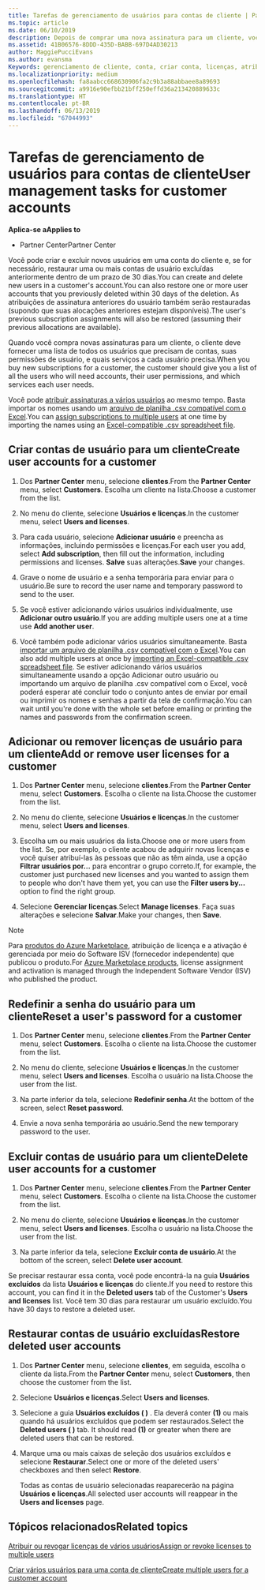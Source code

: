 ```yaml
---
title: Tarefas de gerenciamento de usuários para contas de cliente | Partner Center
ms.topic: article
ms.date: 06/10/2019
description: Depois de comprar uma nova assinatura para um cliente, você pode atribuir licenças a usuários específicos.
ms.assetid: 41B06576-8DDD-435D-BABB-697D4AD30213
author: MaggiePucciEvans
ms.author: evansma
Keywords: gerenciamento de cliente, conta, criar conta, licenças, atribuir licença, gerenciamento de usuário, senha, redefinição de senha, alterar senha
ms.localizationpriority: medium
ms.openlocfilehash: fa8aabcc668630906fa2c9b3a88abbaee8a89693
ms.sourcegitcommit: a9916e90efbb21bff250effd36a213420889633c
ms.translationtype: HT
ms.contentlocale: pt-BR
ms.lasthandoff: 06/13/2019
ms.locfileid: "67044993"
---
```

# <a name="user-management-tasks-for-customer-accounts"></a><span data-ttu-id="685dd-104">Tarefas de gerenciamento de usuários para contas de cliente</span><span class="sxs-lookup"><span data-stu-id="685dd-104">User management tasks for customer accounts</span></span>

<span data-ttu-id="685dd-105">**Aplica-se a**</span><span class="sxs-lookup"><span data-stu-id="685dd-105">**Applies to**</span></span>

-  <span data-ttu-id="685dd-106">Partner Center</span><span class="sxs-lookup"><span data-stu-id="685dd-106">Partner Center</span></span>

<span data-ttu-id="685dd-107">Você pode criar e excluir novos usuários em uma conta do cliente e, se for necessário, restaurar uma ou mais contas de usuário excluídas anteriormente dentro de um prazo de 30 dias.</span><span class="sxs-lookup"><span data-stu-id="685dd-107">You can create and delete new users in a customer's account.You can also restore one or more user accounts that you previously deleted within 30 days of the deletion.</span></span> <span data-ttu-id="685dd-108">As atribuições de assinatura anteriores do usuário também serão restauradas (supondo que suas alocações anteriores estejam disponíveis).</span><span class="sxs-lookup"><span data-stu-id="685dd-108">The user's previous subscription assignments will also be restored (assuming their previous allocations are available).</span></span>

<span data-ttu-id="685dd-109">Quando você compra novas assinaturas para um cliente, o cliente deve fornecer uma lista de todos os usuários que precisam de contas, suas permissões de usuário, e quais serviços a cada usuário precisa.</span><span class="sxs-lookup"><span data-stu-id="685dd-109">When you buy new subscriptions for a customer, the customer should give you a list of all the users who will need accounts, their user permissions, and which services each user needs.</span></span>  

<span data-ttu-id="685dd-110">Você pode [atribuir assinaturas a vários usuários](bulk-license-provisioning-for-multiple-users.md) ao mesmo tempo. Basta importar os nomes usando um [arquivo de planilha .csv compatível com o Excel](adding-multiple-users-to-a-customer-account.md).</span><span class="sxs-lookup"><span data-stu-id="685dd-110">You can [assign subscriptions to multiple users](bulk-license-provisioning-for-multiple-users.md) at one time by importing the names using an [Excel-compatible .csv spreadsheet file](adding-multiple-users-to-a-customer-account.md).</span></span>

<a href="" id="createuseraccounts"></a>

## <a name="create-user-accounts-for-a-customer"></a><span data-ttu-id="685dd-111">Criar contas de usuário para um cliente</span><span class="sxs-lookup"><span data-stu-id="685dd-111">Create user accounts for a customer</span></span>

1.  <span data-ttu-id="685dd-112">Dos **Partner Center** menu, selecione **clientes**.</span><span class="sxs-lookup"><span data-stu-id="685dd-112">From the **Partner Center** menu, select **Customers**.</span></span> <span data-ttu-id="685dd-113">Escolha um cliente na lista.</span><span class="sxs-lookup"><span data-stu-id="685dd-113">Choose a customer from the list.</span></span>

2.  <span data-ttu-id="685dd-114">No menu do cliente, selecione **Usuários e licenças**.</span><span class="sxs-lookup"><span data-stu-id="685dd-114">In the customer menu, select **Users and licenses**.</span></span>

3.  <span data-ttu-id="685dd-115">Para cada usuário, selecione **Adicionar usuário** e preencha as informações, incluindo permissões e licenças.</span><span class="sxs-lookup"><span data-stu-id="685dd-115">For each user you add, select **Add subscription**, then fill out the information, including permissions and licenses.</span></span> <span data-ttu-id="685dd-116">**Salve** suas alterações.</span><span class="sxs-lookup"><span data-stu-id="685dd-116">**Save** your changes.</span></span>

4.  <span data-ttu-id="685dd-117">Grave o nome de usuário e a senha temporária para enviar para o usuário.</span><span class="sxs-lookup"><span data-stu-id="685dd-117">Be sure to record the user name and temporary password to send to the user.</span></span>

5.  <span data-ttu-id="685dd-118">Se você estiver adicionando vários usuários individualmente, use **Adicionar outro usuário**.</span><span class="sxs-lookup"><span data-stu-id="685dd-118">If you are adding multiple users one at a time use **Add another user**.</span></span>

6. <span data-ttu-id="685dd-119">Você também pode adicionar vários usuários simultaneamente. Basta [importar um arquivo de planilha .csv compatível com o Excel](adding-multiple-users-to-a-customer-account.md).</span><span class="sxs-lookup"><span data-stu-id="685dd-119">You can also add multiple users at once by [importing an Excel-compatible .csv spreadsheet file](adding-multiple-users-to-a-customer-account.md).</span></span> <span data-ttu-id="685dd-120">Se estiver adicionando vários usuários simultaneamente usando a opção Adicionar outro usuário ou importando um arquivo de planilha .csv compatível com o Excel, você poderá esperar até concluir todo o conjunto antes de enviar por email ou imprimir os nomes e senhas a partir da tela de confirmação.</span><span class="sxs-lookup"><span data-stu-id="685dd-120">You can wait until you're done with the whole set before emailing or printing the names and passwords from the confirmation screen.</span></span>

<a href="" id="userlicensing"></a>

## <a name="add-or-remove-user-licenses-for-a-customer"></a><span data-ttu-id="685dd-121">Adicionar ou remover licenças de usuário para um cliente</span><span class="sxs-lookup"><span data-stu-id="685dd-121">Add or remove user licenses for a customer</span></span>

1.  <span data-ttu-id="685dd-122">Dos **Partner Center** menu, selecione **clientes**.</span><span class="sxs-lookup"><span data-stu-id="685dd-122">From the **Partner Center** menu, select **Customers**.</span></span> <span data-ttu-id="685dd-123">Escolha o cliente na lista.</span><span class="sxs-lookup"><span data-stu-id="685dd-123">Choose the customer from the list.</span></span>

2.  <span data-ttu-id="685dd-124">No menu do cliente, selecione **Usuários e licenças**.</span><span class="sxs-lookup"><span data-stu-id="685dd-124">In the customer menu, select **Users and licenses**.</span></span>

3.  <span data-ttu-id="685dd-125">Escolha um ou mais usuários da lista.</span><span class="sxs-lookup"><span data-stu-id="685dd-125">Choose one or more users from the list.</span></span> <span data-ttu-id="685dd-126">Se, por exemplo, o cliente acabou de adquirir novas licenças e você quiser atribuí-las às pessoas que não as têm ainda, use a opção **Filtrar usuários por...** para encontrar o grupo correto.</span><span class="sxs-lookup"><span data-stu-id="685dd-126">If, for example, the customer just purchased new licenses and you wanted to assign them to people who don't have them yet, you can use the **Filter users by...** option to find the right group.</span></span>

4.  <span data-ttu-id="685dd-127">Selecione **Gerenciar licenças**.</span><span class="sxs-lookup"><span data-stu-id="685dd-127">Select **Manage licenses**.</span></span> <span data-ttu-id="685dd-128">Faça suas alterações e selecione **Salvar**.</span><span class="sxs-lookup"><span data-stu-id="685dd-128">Make your changes, then **Save**.</span></span>

> [!NOTE]
> <span data-ttu-id="685dd-129">Para [produtos do Azure Marketplace](sell-marketplace-products.md), atribuição de licença e a ativação é gerenciada por meio do Software ISV (fornecedor independente) que publicou o produto.</span><span class="sxs-lookup"><span data-stu-id="685dd-129">For [Azure Marketplace products](sell-marketplace-products.md), license assignment and activation is managed through the Independent Software Vendor (ISV) who published the product.</span></span>

<a href="" id="resetpassword"></a>

## <a name="reset-a-users-password-for-a-customer"></a><span data-ttu-id="685dd-130">Redefinir a senha do usuário para um cliente</span><span class="sxs-lookup"><span data-stu-id="685dd-130">Reset a user's password for a customer</span></span>

1.  <span data-ttu-id="685dd-131">Dos **Partner Center** menu, selecione **clientes**.</span><span class="sxs-lookup"><span data-stu-id="685dd-131">From the **Partner Center** menu, select **Customers**.</span></span> <span data-ttu-id="685dd-132">Escolha o cliente na lista.</span><span class="sxs-lookup"><span data-stu-id="685dd-132">Choose the customer from the list.</span></span>

2.  <span data-ttu-id="685dd-133">No menu do cliente, selecione **Usuários e licenças**.</span><span class="sxs-lookup"><span data-stu-id="685dd-133">In the customer menu, select **Users and licenses**.</span></span> <span data-ttu-id="685dd-134">Escolha o usuário na lista.</span><span class="sxs-lookup"><span data-stu-id="685dd-134">Choose the user from the list.</span></span>

3.  <span data-ttu-id="685dd-135">Na parte inferior da tela, selecione **Redefinir senha**.</span><span class="sxs-lookup"><span data-stu-id="685dd-135">At the bottom of the screen, select **Reset password**.</span></span> 

4.  <span data-ttu-id="685dd-136">Envie a nova senha temporária ao usuário.</span><span class="sxs-lookup"><span data-stu-id="685dd-136">Send the new temporary password to the user.</span></span>

<a href="" id="deleteuseraccounts"></a>

## <a name="delete-user-accounts-for-a-customer"></a><span data-ttu-id="685dd-137">Excluir contas de usuário para um cliente</span><span class="sxs-lookup"><span data-stu-id="685dd-137">Delete user accounts for a customer</span></span>

1.  <span data-ttu-id="685dd-138">Dos **Partner Center** menu, selecione **clientes**.</span><span class="sxs-lookup"><span data-stu-id="685dd-138">From the **Partner Center** menu, select **Customers**.</span></span> <span data-ttu-id="685dd-139">Escolha o cliente na lista.</span><span class="sxs-lookup"><span data-stu-id="685dd-139">Choose the customer from the list.</span></span>

2.  <span data-ttu-id="685dd-140">No menu do cliente, selecione **Usuários e licenças**.</span><span class="sxs-lookup"><span data-stu-id="685dd-140">In the customer menu, select **Users and licenses**.</span></span> <span data-ttu-id="685dd-141">Escolha o usuário na lista.</span><span class="sxs-lookup"><span data-stu-id="685dd-141">Choose the user from the list.</span></span>

3.  <span data-ttu-id="685dd-142">Na parte inferior da tela, selecione **Excluir conta de usuário**.</span><span class="sxs-lookup"><span data-stu-id="685dd-142">At the bottom of the screen, select **Delete user account**.</span></span>

<span data-ttu-id="685dd-143">Se precisar restaurar essa conta, você pode encontrá-la na guia **Usuários excluídos** da lista **Usuários e licenças** do cliente.</span><span class="sxs-lookup"><span data-stu-id="685dd-143">If you need to restore this account, you can find it in the **Deleted users** tab of the Customer's **Users and licenses** list.</span></span> <span data-ttu-id="685dd-144">Você tem 30 dias para restaurar um usuário excluído.</span><span class="sxs-lookup"><span data-stu-id="685dd-144">You have 30 days to restore a deleted user.</span></span>

<a href="" id="restoreuseraccounts"></a>

## <a name="restore-deleted-user-accounts"></a><span data-ttu-id="685dd-145">Restaurar contas de usuário excluídas</span><span class="sxs-lookup"><span data-stu-id="685dd-145">Restore deleted user accounts</span></span>

1.  <span data-ttu-id="685dd-146">Dos **Partner Center** menu, selecione **clientes**, em seguida, escolha o cliente da lista.</span><span class="sxs-lookup"><span data-stu-id="685dd-146">From the **Partner Center** menu, select **Customers**, then choose the customer from the list.</span></span>

2.  <span data-ttu-id="685dd-147">Selecione **Usuários e licenças**.</span><span class="sxs-lookup"><span data-stu-id="685dd-147">Select **Users and licenses**.</span></span>

3.  <span data-ttu-id="685dd-148">Selecione a guia **Usuários excluídos ( )** . Ela deverá conter **(1)** ou mais quando há usuários excluídos que podem ser restaurados.</span><span class="sxs-lookup"><span data-stu-id="685dd-148">Select the **Deleted users ( )** tab. It should read **(1)** or greater when there are deleted users that can be restored.</span></span>

4.  <span data-ttu-id="685dd-149">Marque uma ou mais caixas de seleção dos usuários excluídos e selecione **Restaurar**.</span><span class="sxs-lookup"><span data-stu-id="685dd-149">Select one or more of the deleted users' checkboxes and then select **Restore**.</span></span>

    <span data-ttu-id="685dd-150">Todas as contas de usuário selecionadas reaparecerão na página **Usuários e licenças**.</span><span class="sxs-lookup"><span data-stu-id="685dd-150">All selected user accounts will reappear in the **Users and licenses** page.</span></span>

## <a name="related-topics"></a><span data-ttu-id="685dd-151">Tópicos relacionados</span><span class="sxs-lookup"><span data-stu-id="685dd-151">Related topics</span></span>


[<span data-ttu-id="685dd-152">Atribuir ou revogar licenças de vários usuários</span><span class="sxs-lookup"><span data-stu-id="685dd-152">Assign or revoke licenses to multiple users</span></span>](bulk-license-provisioning-for-multiple-users.md)

[<span data-ttu-id="685dd-153">Criar vários usuários para uma conta de cliente</span><span class="sxs-lookup"><span data-stu-id="685dd-153">Create multiple users for a customer account</span></span>](adding-multiple-users-to-a-customer-account.md)